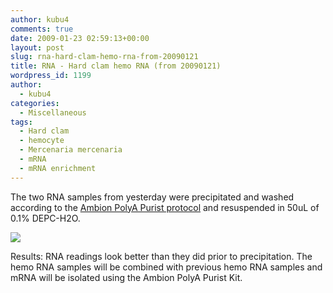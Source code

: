 ```yaml
---
author: kubu4
comments: true
date: 2009-01-23 02:59:13+00:00
layout: post
slug: rna-hard-clam-hemo-rna-from-20090121
title: RNA - Hard clam hemo RNA (from 20090121)
wordpress_id: 1199
author:
  - kubu4
categories:
  - Miscellaneous
tags:
  - Hard clam
  - hemocyte
  - Mercenaria mercenaria
  - mRNA
  - mRNA enrichment
---
```


The two RNA samples from yesterday were precipitated and washed according to the [Ambion PolyA Purist protocol](https://aquacul4.fish.washington.edu/Protocols:Information%20Sheets/Commercial%20Protocols:Manuals/Ambion%20-%20MicroPoly%28A%29Purist%20Kit.pdf) and resuspended in 50uL of 0.1% DEPC-H2O.

![](https://eagle.fish.washington.edu/Arabidopsis/RNA%20Spec%20Readings/20090122%20RNA%20SJW.png)

Results: RNA readings look better than they did prior to precipitation. The hemo RNA samples will be combined with previous hemo RNA samples and mRNA will be isolated using the Ambion PolyA Purist Kit.
